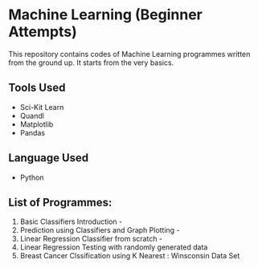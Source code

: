 # Machine Learning (Beginner Attempts)

This repository contains codes of Machine Learning programmes written from the ground up. It starts from the very basics. 

## Tools Used
* Sci-Kit Learn
* Quandl
* Matplotlib
* Pandas

## Language Used
* Python

## List of Programmes:
1. Basic Classifiers Introduction - 
1. Prediction using Classifiers and Graph Plotting - 
1. Linear Regression Classifier from scratch - 
1. Linear Regression Testing with randomly generated data
1. Breast Cancer Clssification using K Nearest : Winsconsin Data Set
